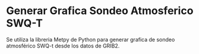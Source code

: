# Generar Grafica Sondeo Atmosferico SWQ-T
Se utiliza la libreria Metpy de Python para generar grafica de sondeo atmosférico SWQ-t desde los datos de GRIB2.
